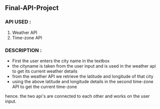 <h2>Final-API-Project</h2>

<h3>API USED :</h3>
<ol>
<li>Weather API</li>
<li>Time-zone API</li>
</ol>

<h3>DESCRIPTION :</h3>
<ul>
<li>First the user enters the city name in the textbox</li>
<li>the cityname is taken from the user input and is used in the weather api to get its current weather details</li>
<li>from the weather API we retrieve the latitude and longitude of that city</li>
<li>using the above latitude and longitude details in the second time-zone API to get the current time-zone</li>
</ul>
<p>hence. the two api's are connected to each other and works on the user input.</p>
